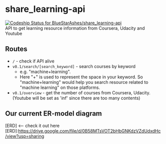 # share_learning-api
[ ![Codeship Status for BlueStarAshes/share_learning-api](https://app.codeship.com/projects/2375b400-8590-0134-0c4e-72b343bdcd56/status?branch=master)](https://app.codeship.com/projects/183373)     
API to get learning resource information from Coursera, Udacity and Youtube

## Routes
 * `/` - check if API alive
 * `v0.1/search/[search_keyword]` - search courses by keyword
   * e.g. "machine+learning".
   * Here "+" is used to represent the space in your keyword. So "machine+learning" would help you search resource related to "machine learning" on those platforms.
 * `v0.1/overview` - get the number of courses from Coursera, Udacity. (Youtube will be set as 'inf' since there are too many contents)

## Our current ER-model diagram
[ERD] <-- check it out here
[ERD]:https://drive.google.com/file/d/0B58MTsVOT2bHbGNKdzVZdUdxdHc/view?usp=sharing
